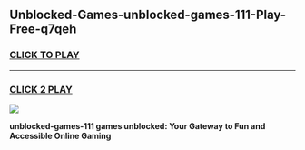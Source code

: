 
## Unblocked-Games-unblocked-games-111-Play-Free-q7qeh
<h3>
<a href="https://premium76.site?title=unblocked-games-111&ref=23A">CLICK TO PLAY</a></h3>
<hr>

<h3>
<a href="https://premium76.site?title=unblocked-games-111&ref=23A">CLICK 2 PLAY</a>
  
</h3>

<a href="https://premium76.site?title=unblocked-games-111&ref=23A"><img src="https://clearcache.store/games.png"></a>


**unblocked-games-111 games unblocked: Your Gateway to Fun and Accessible Online Gaming**
